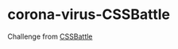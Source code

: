 # corona-virus-CSSBattle

Challenge from <a href="https://cssbattle.dev/player/thierry_mugisha" target="_blank">CSSBattle</a>
